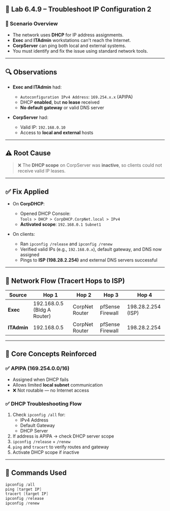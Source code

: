 ## 🧪 Lab 6.4.9 – Troubleshoot IP Configuration 2

### 🧱 Scenario Overview
- The network uses **DHCP** for IP address assignments.
- **Exec** and **ITAdmin** workstations can't reach the Internet.
- **CorpServer** can ping both local and external systems.
- You must identify and fix the issue using standard network tools.

---

## 🔍 Observations

- **Exec and ITAdmin** had:
  - `Autoconfiguration IPv4 Address`: `169.254.x.x` (APIPA)
  - DHCP **enabled**, but **no lease** received
  - **No default gateway** or valid DNS server

- **CorpServer** had:
  - Valid IP: `192.168.0.10`
  - Access to **local and external** hosts

---

## ⚠️ Root Cause
> ❌ The **DHCP scope** on CorpServer was **inactive**, so clients could not receive valid IP leases.

---

## ✅ Fix Applied

- On **CorpDHCP**:
  - Opened DHCP Console:  
    `Tools > DHCP > CorpDHCP.CorpNet.local > IPv4`
  - **Activated scope**: `192.168.0.1 Subnet1`

- On clients:
  - Ran `ipconfig /release` and `ipconfig /renew`
  - Verified valid IPs (e.g., `192.168.0.x`), default gateway, and DNS now assigned
  - Pings to **ISP (198.28.2.254)** and external DNS servers successful

---

## 📡 Network Flow (Tracert Hops to ISP)

| Source      | Hop 1              | Hop 2              | Hop 3             | Hop 4             |
|-------------|--------------------|--------------------|-------------------|-------------------|
| **Exec**     | 192.168.0.5 (Bldg A Router) | CorpNet Router     | pfSense Firewall  | 198.28.2.254 (ISP)|
| **ITAdmin**  | 192.168.0.5        | CorpNet Router     | pfSense Firewall  | 198.28.2.254      |

---

## 🧠 Core Concepts Reinforced

### ✅ APIPA (169.254.0.0/16)
- Assigned when DHCP fails
- Allows limited **local subnet** communication
- ❌ Not routable — no Internet access

### ✅ DHCP Troubleshooting Flow

1. Check `ipconfig /all` for:
   - IPv4 Address
   - Default Gateway
   - DHCP Server
2. If address is APIPA → check DHCP server scope
3. `ipconfig /release` + `/renew`
4. `ping` and `tracert` to verify routes and gateway
5. Activate DHCP scope if inactive

---

## 🔧 Commands Used

```powershell
ipconfig /all
ping [target IP]
tracert [target IP]
ipconfig /release
ipconfig /renew
